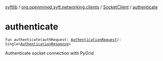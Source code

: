 [syftlib](../../index.md) / [org.openmined.syft.networking.clients](../index.md) / [SocketClient](index.md) / [authenticate](./authenticate.md)

# authenticate

`fun authenticate(authRequest: `[`AuthenticationRequest`](../../org.openmined.syft.networking.datamodels.syft/-authentication-request/index.md)`): Single<`[`AuthenticationResponse`](../../org.openmined.syft.networking.datamodels.syft/-authentication-response/index.md)`>`

Authenticate socket connection with PyGrid

